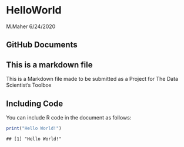 HelloWorld
================
M.Maher
6/24/2020

## GitHub Documents

## This is a markdown file

This is a Markdown file made to be submitted as a Project for The Data
Scientist’s Toolbox

## Including Code

You can include R code in the document as follows:

``` r
print("Hello World!")
```


    ## [1] "Hello World!"
